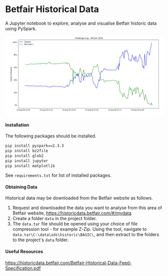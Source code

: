 # Betfair Historical Data

A Jupyter notebook to explore, analyse and visualise Betfair historic data using PySpark.

![Screenshot](https://github.com/johntelforduk/betfair-data-analysis/blob/master/screenshots/challenge_cup_winner_2018.jpg)

#### Installation
The following packages should be installed.
~~~
pip install pyspark==2.3.3
pip install bz2file
pip install glob2
pip install jupyter
pip install matplotlib
~~~
See `requirements.txt` for list of installed packages.

#### Obtaining Data
Historical data may be downloaded from the Betfair website as follows.
1. Request and downloaded the data you want to analyse from this area of Betfair website,
https://historicdata.betfair.com/#/mydata
2. Create a folder `data` in the project folder.
3. The `data.tar` file should be opened using your choice of file compression tool - for example Z-Zip. Using the tool, navigate to `data.tar\C:\data\xds\historic\BASIC\`, and then extract to the folders to the project's `data` folder.

#### Useful Resources
https://historicdata.betfair.com/Betfair-Historical-Data-Feed-Specification.pdf
